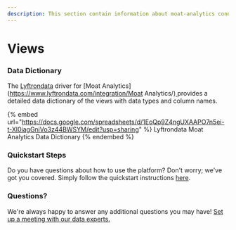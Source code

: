 ```yaml
---
description: This section contain information about moat-analytics connector views information
---
```


# Views

### Data Dictionary

The [Lyftrondata](https://www.lyftrondata.com/) driver for [Moat Analytics](https://www.lyftrondata.com/integration/Moat Analytics/)[ ](https://www.lyftrondata.com/integration/moat-analytics/)provides a detailed data dictionary of the views with data types and column names.

{% embed url="https://docs.google.com/spreadsheets/d/1EoQp9Z4ngUXAAPO7n5ei-t-Xl0iagGniVo3z44BWSYM/edit?usp=sharing" %}
Lyftrondata Moat Analytics Data Dictionary
{% endembed %}

### Quickstart Steps

Do you have questions about how to use the platform? Don't worry; we've got you covered. Simply follow the quickstart instructions [here](../../../../quickstart-steps.md).

### Questions? <a href="#questions" id="questions"></a>

We're always happy to answer any additional questions you may have! [Set up a meeting with our data experts.](https://www.lyftrondata.com/book-a-meeting/)


